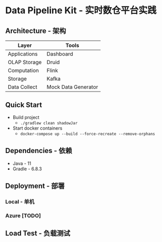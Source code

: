 # Data Pipeline Kit - 实时数仓平台实践

## Architecture - 架构
| Layer      | Tools |
| ----------- | ----------- |
| Applications | Dashboard  |
| OLAP Storage   | Druid     |
| Computation   | Flink     |
| Storage   | Kafka     |
| Data Collect   | Mock Data Generator  |

## Quick Start
* Build project
    * `./gradlew clean shadowJar`
* Start docker containers
    * `docker-compose up --build --force-recreate --remove-orphans`

## Dependencies - 依赖
* Java - 11
* Gradle - 6.8.3

## Deployment - 部署
### Local - 单机

### Azure [TODO]

## Load Test - 负载测试

